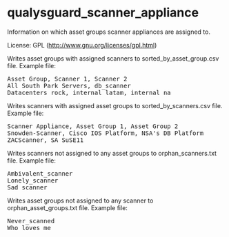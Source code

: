 qualysguard_scanner_appliance
=============================

Information on which asset groups scanner appliances are assigned to.

License: GPL (http://www.gnu.org/licenses/gpl.html)

Writes asset groups with assigned scanners to sorted_by_asset_group.csv file.
Example file:
<pre>
Asset Group, Scanner 1, Scanner 2
All South Park Servers, db_scanner
Datacenters_rock, internal_latam, internal_na
</pre>

Writes scanners with assigned asset groups to sorted_by_scanners.csv file.
Example file:
<pre>
Scanner Appliance, Asset Group 1, Asset Group 2
Snowden-Scanner, Cisco IOS Platform, NSA's DB Platform
ZACScanner, SA SuSE11
</pre>

Writes scanners not assigned to any asset groups to orphan_scanners.txt file.
Example file:
<pre>
Ambivalent_scanner
Lonely_scanner
Sad_scanner
</pre>

Writes asset groups not assigned to any scanner to orphan_asset_groups.txt file.
Example file:
<pre>
Never_scanned
Who_loves_me
</pre>
